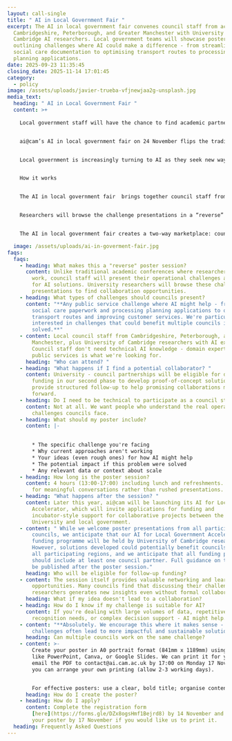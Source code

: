 ```yaml
---
layout: call-single
title: " AI in Local Government Fair "
excerpt: The AI in local government fair convenes council staff from across
  Cambridgeshire, Peterborough, and Greater Manchester with University of
  Cambridge AI researchers. Local government teams will showcase posters
  outlining challenges where AI could make a difference - from streamlining
  social care documentation to optimising transport routes to processing
  planning applications.
date: 2025-09-23 11:35:45
closing_date: 2025-11-14 17:01:45
category:
  - policy
image: /assets/uploads/javier-trueba-vfjnewjaa2g-unsplash.jpg
media_text:
  heading: " AI in Local Government Fair "
  content: >+
    
    Local government staff will have the chance to find academic partners who can help them use AI to tackle their biggest operational challenges at a new event this November.


    ai@cam’s AI in local government fair on 24 November flips the traditional conference model: instead of researchers presenting their work, council staff will present their biggest operational challenges and ideas for how AI might help address them.


    Local government is increasingly turning to AI as they seek new ways to improve public services and respond to growing community needs. Early adopters are already seeing promising results that benefit both staff and residents. AI tools are helping social care workers spend more time with service users, councils respond faster to infrastructure problems, and planning teams process community consultations more efficiently.


    How it works


    The AI in local government fair  brings together council staff from across Cambridgeshire, Peterborough, and Greater Manchester with University of Cambridge AI researchers. Local government teams will showcase posters outlining challenges where AI could make a difference - from streamlining social care documentation to optimising transport routes to processing planning applications.


    Researchers will browse the challenge presentations in a “reverse” poster session, leading to informal discussions and potential collaborations. Promising collaborations from the poster session will then be eligible for ai@cam's AI for Local Government Accelerator funding programme, launching later this year to support proof-of-concept development.


    The AI in local government fair creates a two-way marketplace: council staff will showcase challenge posters outlining where AI could make a difference, while University researchers will provide profiles of their expertise and research interests via the event registration process. This dual approach ensures council staff can identify researchers with relevant capabilities, while researchers can spot challenges that align with their technical skills and research goals.

  image: /assets/uploads/ai-in-goverment-fair.jpg
faqs:
  faqs:
    - heading: What makes this a "reverse" poster session?
      content: Unlike traditional academic conferences where researchers present their
        work, council staff will present their operational challenges and ideas
        for AI solutions. University researchers will browse these challenge
        presentations to find collaboration opportunities.
    - heading: What types of challenges should councils present?
      content: "**Any public service challenge where AI might help - from reducing
        social care paperwork and processing planning applications to optimising
        transport routes and improving customer services. We're particularly
        interested in challenges that could benefit multiple councils if
        solved.**"
    - content: Local council staff from Cambridgeshire, Peterborough, and Greater
        Manchester, plus University of Cambridge researchers with AI expertise.
        Council staff don't need technical AI knowledge - domain expertise in
        public services is what we're looking for.
      heading: "Who can attend? "
    - heading: "What happens if I find a potential collaborator? "
      content: University - council partnerships will be eligible for dedicated
        funding in our second phase to develop proof-of-concept solutions. We'll
        provide structured follow-up to help promising collaborations move
        forward.
    - heading: Do I need to be technical to participate as a council staff member?
      content: Not at all. We want people who understand the real operational
        challenges councils face.
    - heading: What should my poster include?
      content: |-
        

        * The specific challenge you're facing
        * Why current approaches aren't working
        * Your ideas (even rough ones) for how AI might help
        * The potential impact if this problem were solved
        * Any relevant data or context about scale
    - heading: How long is the poster session?
      content: 4 hours (13:00-17:00) including lunch and refreshments. This gives time
        for meaningful conversations rather than rushed presentations.
    - heading: "What happens after the session? "
      content: Later this year, ai@cam will be launching its AI for Local Government
        Accelerator, which will invite applications for funding and
        incubator-style support for collaborative projects between the
        University and local government.
    - content: " While we welcome poster presentations from all participating
        councils, we anticipate that our AI for Local Government Accelerator
        funding programme will be held by University of Cambridge researchers.
        However, solutions developed could potentially benefit councils across
        all participating regions, and we anticipate that all funding proposals
        should include at least one council partner. Full guidance on this will
        be published after the poster session."
      heading: Who will be eligible for follow-up funding?
    - content: The session itself provides valuable networking and learning
        opportunities. Many councils find that discussing their challenges with
        researchers generates new insights even without formal collaboration.
      heading: What if my idea doesn't lead to a collaboration?
    - heading: How do I know if my challenge is suitable for AI?
      content: If you're dealing with large volumes of data, repetitive tasks, pattern
        recognition needs, or complex decision support - AI might help.
    - content: "**Absolutely. We encourage this where it makes sense - shared
        challenges often lead to more impactful and sustainable solutions.**"
      heading: Can multiple councils work on the same challenge?
    - content: >-
        Create your poster in A0 portrait format (841mm x 1189mm) using software
        like PowerPoint, Canva, or Google Slides. We can print it for you if you
        email the PDF to contact@ai.cam.ac.uk by 17:00 on Monday 17 November, or
        you can arrange your own printing (allow 2-3 working days).


        For effective posters: use a clear, bold title; organise content logically with digestible sections; stick to 2-3 complementary colours and clean fonts; include visuals like charts or diagrams; use bullet points and avoid jargon; and include your contact details.
      heading: How do I create the poster?
    - heading: How do I apply?
      content: Complete the registration form
        [here](https://forms.gle/DZx8ogsHmf1Bejrd8) by 14 November and send us
        your poster by 17 November if you would like us to print it.
  heading: Frequently Asked Questions
---
```

